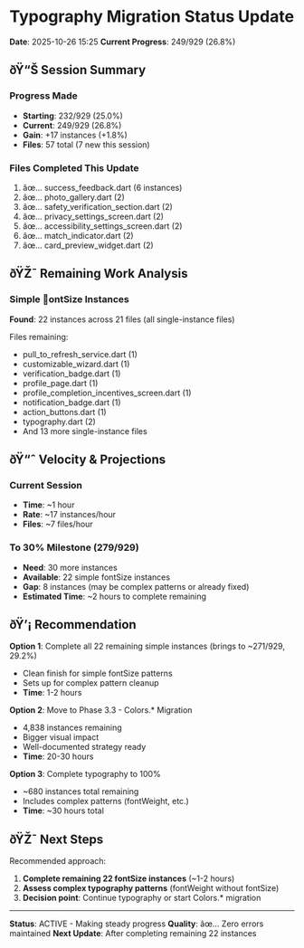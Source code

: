 ﻿# Typography Migration Status Update

**Date**: 2025-10-26 15:25
**Current Progress**: 249/929 (26.8%)

## ðŸ“Š Session Summary

### Progress Made
- **Starting**: 232/929 (25.0%)
- **Current**: 249/929 (26.8%)
- **Gain**: +17 instances (+1.8%)
- **Files**: 57 total (7 new this session)

### Files Completed This Update
1. âœ… success_feedback.dart (6 instances)
2. âœ… photo_gallery.dart (2)
3. âœ… safety_verification_section.dart (2)
4. âœ… privacy_settings_screen.dart (2)
5. âœ… accessibility_settings_screen.dart (2)
6. âœ… match_indicator.dart (2)
7. âœ… card_preview_widget.dart (2)

## ðŸŽ¯ Remaining Work Analysis

### Simple ontSize Instances
**Found**: 22 instances across 21 files (all single-instance files)

Files remaining:
- pull_to_refresh_service.dart (1)
- customizable_wizard.dart (1)
- verification_badge.dart (1)
- profile_page.dart (1)
- profile_completion_incentives_screen.dart (1)
- notification_badge.dart (1)
- action_buttons.dart (1)
- typography.dart (2)
- And 13 more single-instance files

## ðŸ“ˆ Velocity & Projections

### Current Session
- **Time**: ~1 hour  
- **Rate**: ~17 instances/hour
- **Files**: ~7 files/hour

### To 30% Milestone (279/929)
- **Need**: 30 more instances
- **Available**: 22 simple fontSize instances
- **Gap**: 8 instances (may be complex patterns or already fixed)
- **Estimated Time**: ~2 hours to complete remaining

## ðŸ’¡ Recommendation

**Option 1**: Complete all 22 remaining simple instances (brings to ~271/929, 29.2%)
- Clean finish for simple fontSize patterns
- Sets up for complex pattern cleanup
- **Time**: 1-2 hours

**Option 2**: Move to Phase 3.3 - Colors.* Migration
- 4,838 instances remaining
- Bigger visual impact
- Well-documented strategy ready
- **Time**: 20-30 hours

**Option 3**: Complete typography to 100%
- ~680 instances total remaining
- Includes complex patterns (fontWeight, etc.)
- **Time**: ~30 hours total

## ðŸŽ¯ Next Steps

Recommended approach:
1. **Complete remaining 22 fontSize instances** (~1-2 hours)
2. **Assess complex typography patterns** (fontWeight without fontSize)
3. **Decision point**: Continue typography or start Colors.* migration

---
**Status**: ACTIVE - Making steady progress
**Quality**: âœ… Zero errors maintained
**Next Update**: After completing remaining 22 instances
